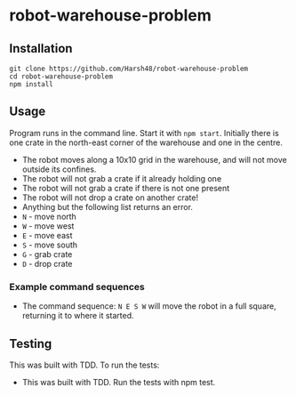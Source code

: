 # robot-warehouse-problem
## Installation

```
git clone https://github.com/Harsh48/robot-warehouse-problem
cd robot-warehouse-problem
npm install
```

## Usage

Program runs in the command line. Start it with `npm start`. Initially there is one crate in the north-east corner of the warehouse and one in the centre.

* The robot moves along a 10x10 grid in the warehouse, and will not move outside its confines.
* The robot will not grab a crate if it already holding one
* The robot will not grab a crate if there is not one present
* The robot will not drop a crate on another crate!
* Anything but the following list returns an error.
* `N`  - move north
* `W`  - move west
* `E`  - move east
* `S`  - move south
* `G`  - grab crate
* `D`  - drop crate

### Example command sequences

* The command sequence: `N E S W` will move the robot in a full square, returning it to where it started.

## Testing

This was built with TDD. To run the tests:

* This was built with TDD. Run the tests with npm test.

